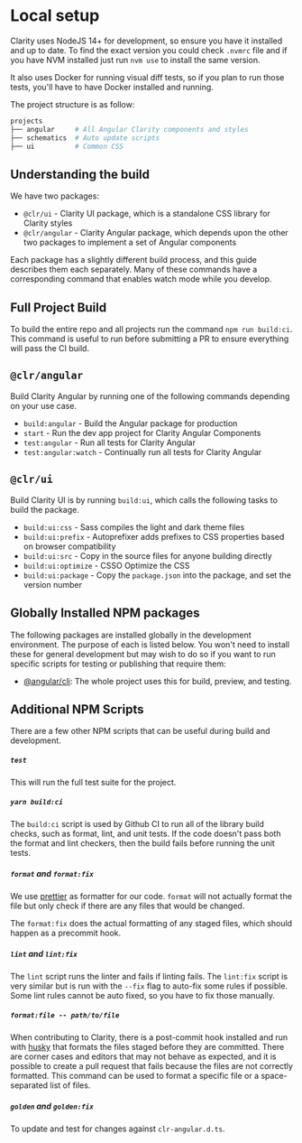 # Local setup

Clarity uses NodeJS 14+ for development, so ensure you have it installed and up to date. To find the exact
version you could check `.nvmrc` file and if you have NVM installed just run `nvm use` to install the same version.

It also uses Docker for running visual diff tests, so if you plan to run those tests, you'll have to have Docker installed and running.

The project structure is as follow:

```bash
projects
├── angular     # All Angular Clarity components and styles
├── schematics  # Auto update scripts
├── ui          # Common CSS
```

## Understanding the build

We have two packages:

- `@clr/ui` - Clarity UI package, which is a standalone CSS library for Clarity styles
- `@clr/angular` - Clarity Angular package, which depends upon the other two packages to implement a set of Angular components

Each package has a slightly different build process, and this guide describes them each separately.
Many of these commands have a corresponding command that enables watch
mode while you develop.

## Full Project Build

To build the entire repo and all projects run the command `npm run build:ci`.
This command is useful to run before submitting a PR to ensure everything will
pass the CI build.

## `@clr/angular`

Build Clarity Angular by running one of the following commands depending on your use case.

- `build:angular` - Build the Angular package for production
- `start` - Run the dev app project for Clarity Angular Components
- `test:angular` - Run all tests for Clarity Angular
- `test:angular:watch` - Continually run all tests for Clarity Angular

## `@clr/ui`

Build Clarity UI is by running `build:ui`, which calls the following tasks to build the package.

- `build:ui:css` - Sass compiles the light and dark theme files
- `build:ui:prefix` - Autoprefixer adds prefixes to CSS properties based on browser compatibility
- `build:ui:src` - Copy in the source files for anyone building directly
- `build:ui:optimize` - CSSO Optimize the CSS
- `build:ui:package` - Copy the `package.json` into the package, and set the version number

## Globally Installed NPM packages

The following packages are installed globally in the development environment. The purpose of each is listed below.
You won't need to install these for general development but may wish to do so if you want to run specific scripts for testing or publishing that require them:

- [@angular/cli](https://cli.angular.io/): The whole project uses this for build, preview, and testing.

## Additional NPM Scripts

There are a few other NPM scripts that can be useful during build and development.

##### `test`

This will run the full test suite for the project.

##### `yarn build:ci`

The `build:ci` script is used by Github CI to run all of the library build checks, such as format, lint, and unit tests.
If the code doesn't pass both the format and lint checkers, then the build fails before running the unit tests.

##### `format` and `format:fix`

We use [prettier](https://prettier.io) as formatter for our code. `format` will not
actually format the file but only check if there are any files that would be changed.

The `format:fix` does the actual formatting of any staged files, which should happen as a precommit hook.

##### `lint` and `lint:fix`

The `lint` script runs the linter and fails if linting fails. The `lint:fix` script is very similar but
is run with the `--fix` flag to auto-fix some rules if possible. Some lint rules cannot be auto fixed, so you have
to fix those manually.

##### `format:file -- path/to/file`

When contributing to Clarity, there is a post-commit hook installed and run with
[husky](https://github.com/typicode/husky) that formats the files staged before they are committed. There are
corner cases and editors that may not behave as expected, and it is possible to create a pull request that fails because
the files are not correctly formatted. This command can be used to format a specific file or a space-separated list of files.

##### `golden` and `golden:fix`

To update and test for changes against `clr-angular.d.ts`.
